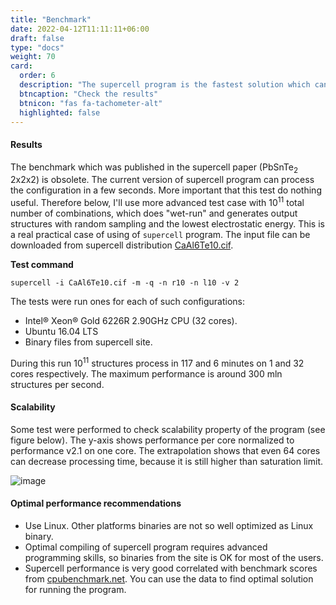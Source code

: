 ```yaml
---
title: "Benchmark"
date: 2022-04-12T11:11:11+06:00
draft: false
type: "docs"
weight: 70
card:
  order: 6
  description: "The supercell program is the fastest solution which can approach the largest enumeration problems."
  btncaption: "Check the results"
  btnicon: "fas fa-tachometer-alt"
  highlighted: false
---
```


#### Results

The benchmark which was published in the supercell paper (PbSnTe<sub>2</sub> 2x2x2) is obsolete. The current version of supercell program can process the configuration in a few seconds. More important that this test do nothing useful. Therefore below, I'll use more advanced test case with 10<sup>11</sup> total number of combinations, which does "wet-run" and generates output structures with random sampling and the lowest electrostatic energy. This is a real practical case of using of `supercell` program. The input file can be downloaded from supercell distribution [CaAl6Te10.cif](https://raw.githubusercontent.com/orex/supercell/master/data/examples/CaAl6Te10/CaAl6Te10.cif).

**Test command**
```
supercell -i CaAl6Te10.cif -m -q -n r10 -n l10 -v 2
```

The tests were run ones for each of such configurations:

*   Intel® Xeon® Gold 6226R 2.90GHz CPU (32 cores).
*   Ubuntu 16.04 LTS
*   Binary files from supercell site.

During this run 10<sup>11</sup> structures process in 117 and 6 minutes on 1 and 32 cores respectively. The maximum performance is around 300 mln structures per second.

#### Scalability

Some test were performed to check scalability property of the program (see figure below). The y-axis shows performance per core normalized to performance v2.1 on one core. The extrapolation shows that even 64 cores can decrease processing time, because it is still higher than saturation limit.

![image](/supercell/images/scalable-plot.svg)

#### Optimal performance recommendations
   
* Use Linux. Other platforms binaries are not so well optimized as Linux binary.
* Optimal compiling of supercell program requires advanced programming skills, so binaries from the site is OK for most of the users.
* Supercell performance is very good correlated with benchmark scores from [cpubenchmark.net](https://www.cpubenchmark.net/). You can use the data to find optimal solution for running the program. 
